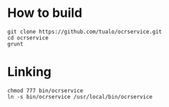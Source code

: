# How to build


    git clone https://github.com/tualo/ocrservice.git
    cd ocrservice
    grunt

# Linking


    chmod 777 bin/ocrservice
    ln -s bin/ocrservice /usr/local/bin/ocrservice
